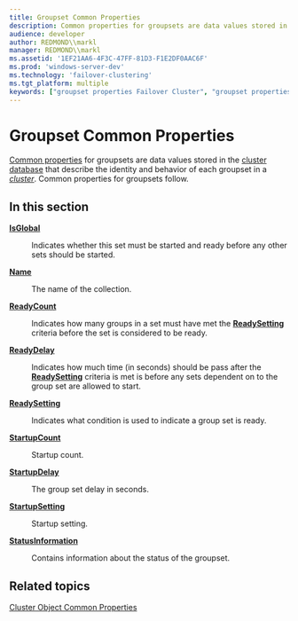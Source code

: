 ```yaml
---
title: Groupset Common Properties
description: Common properties for groupsets are data values stored in the cluster database that describe the identity and behavior of each groupset in a cluster.
audience: developer
author: REDMOND\\markl
manager: REDMOND\\markl
ms.assetid: '1EF21AA6-4F3C-47FF-81D3-F1E2DF0AAC6F'
ms.prod: 'windows-server-dev'
ms.technology: 'failover-clustering'
ms.tgt_platform: multiple
keywords: ["groupset properties Failover Cluster", "groupset properties Failover Cluster , common", "properties Failover Cluster ,groupset properties", "properties Failover Cluster ,groupset properties, common", "groupset Failover Cluster ,properties", "groupset Failover Cluster ,properties, common"]
---
```


# Groupset Common Properties

[Common properties](common-properties.md) for groupsets are data values stored in the [cluster database](cluster-database.md) that describe the identity and behavior of each groupset in a [*cluster*](c-gly.md#-wolf-cluster-gly). Common properties for groupsets follow.

## In this section

<dl> <dt>

[**IsGlobal**](collection-isglobal.md)
</dt> <dd>

Indicates whether this set must be started and ready before any other sets should be started.

</dd> <dt>

[**Name**](collection-name.md)
</dt> <dd>

The name of the collection.

</dd> <dt>

[**ReadyCount**](collection-readycount.md)
</dt> <dd>

Indicates how many groups in a set must have met the [**ReadySetting**](collection-readysetting.md) criteria before the set is considered to be ready.

</dd> <dt>

[**ReadyDelay**](collection-readydelay.md)
</dt> <dd>

Indicates how much time (in seconds) should be pass after the [**ReadySetting**](collection-readysetting.md) criteria is met is before any sets dependent on to the group set are allowed to start.

</dd> <dt>

[**ReadySetting**](collection-readysetting.md)
</dt> <dd>

Indicates what condition is used to indicate a group set is ready.

</dd> <dt>

[**StartupCount**](startupcount.md)
</dt> <dd>

Startup count.

</dd> <dt>

[**StartupDelay**](startupdelay.md)
</dt> <dd>

The group set delay in seconds.

</dd> <dt>

[**StartupSetting**](startupsetting.md)
</dt> <dd>

Startup setting.

</dd> <dt>

[**StatusInformation**](collection-statusinformation.md)
</dt> <dd>

Contains information about the status of the groupset.

</dd> </dl>

## Related topics

<dl> <dt>

[Cluster Object Common Properties](common-properties-ref.md)
</dt> </dl>

 

 




